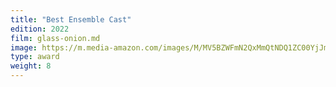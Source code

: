 ```yaml
---
title: "Best Ensemble Cast"
edition: 2022
film: glass-onion.md
image: https://m.media-amazon.com/images/M/MV5BZWFmN2QxMmQtNDQ1ZC00YjJmLTgzNjYtMWE2MzkwNTNhZTQ4XkEyXkFqcGdeQXVyMTEyMjM2NDc2._V1_FMjpg_UX1024_.jpg
type: award
weight: 8
---
```

